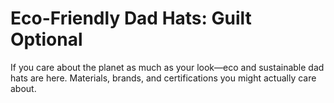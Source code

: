 # Eco-Friendly Dad Hats: Guilt Optional

If you care about the planet as much as your look—eco and sustainable dad hats are here. Materials, brands, and certifications you might actually care about.